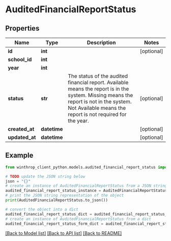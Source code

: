 # AuditedFinancialReportStatus


## Properties

Name | Type | Description | Notes
------------ | ------------- | ------------- | -------------
**id** | **int** |  | [optional] 
**school_id** | **int** |  | 
**year** | **int** |  | 
**status** | **str** | The status of the audited financial report. Available means the report is in the system. Missing means the report is not in the system. Not Available means the report is not required for the year. | [optional] 
**created_at** | **datetime** |  | [optional] 
**updated_at** | **datetime** |  | [optional] 

## Example

```python
from winthrop_client_python.models.audited_financial_report_status import AuditedFinancialReportStatus

# TODO update the JSON string below
json = "{}"
# create an instance of AuditedFinancialReportStatus from a JSON string
audited_financial_report_status_instance = AuditedFinancialReportStatus.from_json(json)
# print the JSON string representation of the object
print(AuditedFinancialReportStatus.to_json())

# convert the object into a dict
audited_financial_report_status_dict = audited_financial_report_status_instance.to_dict()
# create an instance of AuditedFinancialReportStatus from a dict
audited_financial_report_status_form_dict = audited_financial_report_status.from_dict(audited_financial_report_status_dict)
```
[[Back to Model list]](../README.md#documentation-for-models) [[Back to API list]](../README.md#documentation-for-api-endpoints) [[Back to README]](../README.md)


